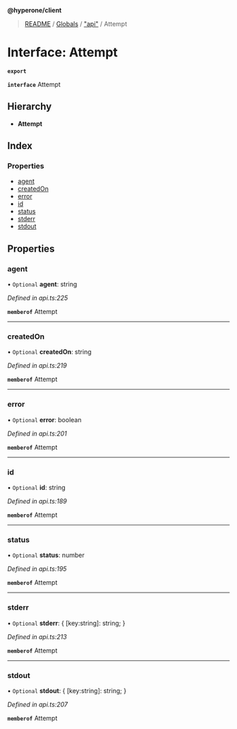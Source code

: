 **@hyperone/client**

> [README](../README.md) / [Globals](../globals.md) / ["api"](../modules/_api_.md) / Attempt

# Interface: Attempt

**`export`** 

**`interface`** Attempt

## Hierarchy

* **Attempt**

## Index

### Properties

* [agent](_api_.attempt.md#agent)
* [createdOn](_api_.attempt.md#createdon)
* [error](_api_.attempt.md#error)
* [id](_api_.attempt.md#id)
* [status](_api_.attempt.md#status)
* [stderr](_api_.attempt.md#stderr)
* [stdout](_api_.attempt.md#stdout)

## Properties

### agent

• `Optional` **agent**: string

*Defined in api.ts:225*

**`memberof`** Attempt

___

### createdOn

• `Optional` **createdOn**: string

*Defined in api.ts:219*

**`memberof`** Attempt

___

### error

• `Optional` **error**: boolean

*Defined in api.ts:201*

**`memberof`** Attempt

___

### id

• `Optional` **id**: string

*Defined in api.ts:189*

**`memberof`** Attempt

___

### status

• `Optional` **status**: number

*Defined in api.ts:195*

**`memberof`** Attempt

___

### stderr

• `Optional` **stderr**: { [key:string]: string;  }

*Defined in api.ts:213*

**`memberof`** Attempt

___

### stdout

• `Optional` **stdout**: { [key:string]: string;  }

*Defined in api.ts:207*

**`memberof`** Attempt

